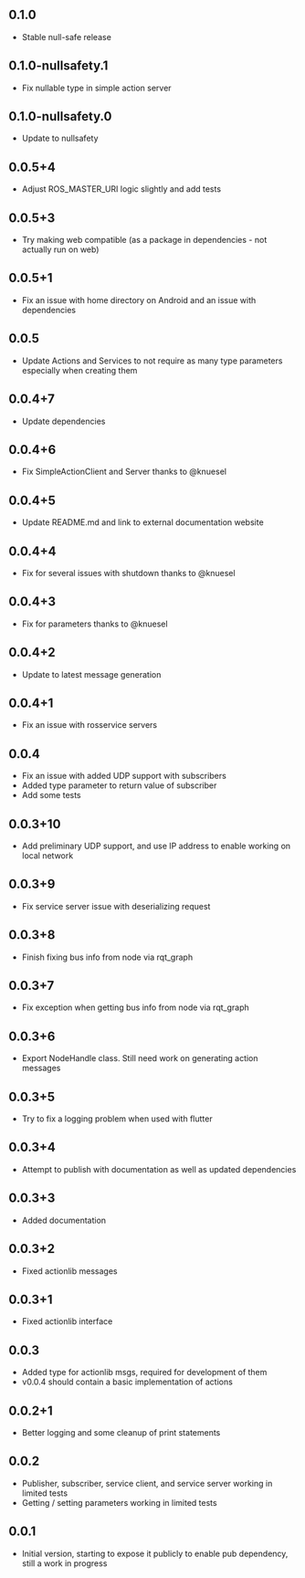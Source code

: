 ## 0.1.0
- Stable null-safe release

## 0.1.0-nullsafety.1
- Fix nullable type in simple action server

## 0.1.0-nullsafety.0
- Update to nullsafety

## 0.0.5+4
- Adjust ROS_MASTER_URI logic slightly and add tests

## 0.0.5+3
- Try making web compatible (as a package in dependencies - not actually run on web)

## 0.0.5+1
- Fix an issue with home directory on Android and an issue with dependencies
  
## 0.0.5
- Update Actions and Services to not require as many type parameters especially when creating them

## 0.0.4+7
- Update dependencies

## 0.0.4+6
- Fix SimpleActionClient and Server thanks to @knuesel

## 0.0.4+5
- Update README.md and link to external documentation website
  
## 0.0.4+4
- Fix for several issues with shutdown thanks to @knuesel
  
## 0.0.4+3
- Fix for parameters thanks to @knuesel
  
## 0.0.4+2
- Update to latest message generation
  
## 0.0.4+1
- Fix an issue with rosservice servers
  
## 0.0.4
- Fix an issue with added UDP support with subscribers
- Added type parameter to return value of subscriber
- Add some tests

## 0.0.3+10
- Add preliminary UDP support, and use IP address to enable working on local network
  
## 0.0.3+9
- Fix service server issue with deserializing request
  
## 0.0.3+8
- Finish fixing bus info from node via rqt_graph
  
## 0.0.3+7
- Fix exception when getting bus info from node via rqt_graph
  
## 0.0.3+6
- Export NodeHandle class. Still need work on generating action messages

## 0.0.3+5
- Try to fix a logging problem when used with flutter

## 0.0.3+4
- Attempt to publish with documentation as well as updated dependencies

## 0.0.3+3
- Added documentation

## 0.0.3+2
- Fixed actionlib messages

## 0.0.3+1
- Fixed actionlib interface
 
## 0.0.3
- Added type for actionlib msgs, required for development of them
- v0.0.4 should contain a basic implementation of actions

## 0.0.2+1
- Better logging and some cleanup of print statements

## 0.0.2

- Publisher, subscriber, service client, and service server working in limited tests
- Getting / setting parameters working in limited tests
 
## 0.0.1

- Initial version, starting to expose it publicly to enable pub dependency, still a work in progress


